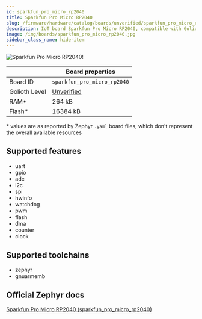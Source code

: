 ```yaml
---
id: sparkfun_pro_micro_rp2040
title: Sparkfun Pro Micro RP2040
slug: /firmware/hardware/catalog/boards/unverified/sparkfun_pro_micro_rp2040
description: IoT board Sparkfun Pro Micro RP2040, compatible with Golioth at unverified level.
image: /img/boards/sparkfun_pro_micro_rp2040.jpg
sidebar_class_name: hide-item
---
```


[//]: # (This is an auto-generated file, do not edit! Changes to it will be lost upon re-generation)

![Sparkfun Pro Micro RP2040!](/img/boards/sparkfun_pro_micro_rp2040.jpg "Sparkfun Pro Micro RP2040")

|                | Board properties     |
| -------------  | -------------------- |
| Board ID       | `sparkfun_pro_micro_rp2040` |
| Golioth Level  | [Unverified](/firmware/hardware#unverified-boards) |
| RAM*           | 264 kB |
| Flash*         | 16384 kB |

\* values are as reported by Zephyr `.yaml` board files, which don't represent the overall available resources



## Supported features

* uart
* gpio
* adc
* i2c
* spi
* hwinfo
* watchdog
* pwm
* flash
* dma
* counter
* clock

## Supported toolchains

* zephyr
* gnuarmemb

## Official Zephyr docs

[Sparkfun Pro Micro RP2040 (sparkfun_pro_micro_rp2040)](https://docs.zephyrproject.org/latest/boards/sparkfun/pro_micro_rp2040/doc/index.html)
